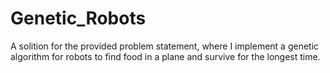 # Genetic_Robots

A solition for the provided problem statement, where I implement a genetic algorithm for robots to find food in a plane and survive for the longest time.
